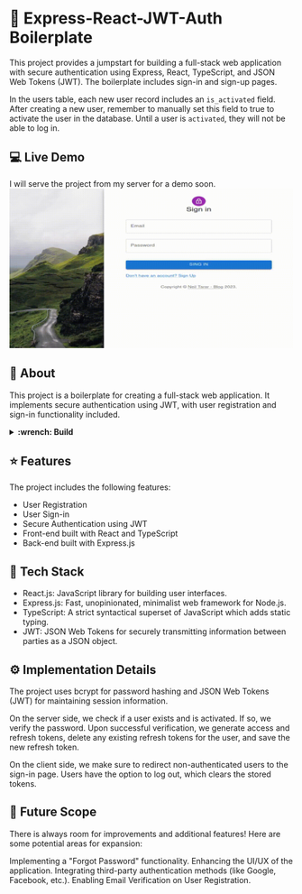 # :rocket: Express-React-JWT-Auth Boilerplate

This project provides a jumpstart for building a full-stack web application with secure authentication using Express, React, TypeScript, and JSON Web Tokens (JWT). The boilerplate includes sign-in and sign-up pages.

In the users table, each new user record includes an `is_activated` field. After creating a new user, remember to manually set this field to true to activate the user in the database. Until a user is `activated`, they will not be able to log in.

## :computer: Live Demo

I will serve the project from my server for a demo soon.
![Demo GIF](./auth_demo.gif)

## :page_facing_up: About

This project is a boilerplate for creating a full-stack web application. It implements secure authentication using JWT, with user registration and sign-in functionality included.

<details>
    <summary> 
        <strong> :wrench: Build </strong>
    </summary>

To get started with this boilerplate, clone the project with the following commands:

```zsh
$ git clone git@github.com:neiltarar/express-react-jwt-auth-boilerplate.git
$ cd express-react-jwt-auth-boilerplate
```

If you are using React, just add your pages and build. If not, your static assets need to replace the build folder in auth-server.

To build the dashboard:

1. Navigate to the 'auth-dashboard' directory:

```zsh
$ cd auth-dashboard
```

2. Run the build command:

```zsh
$ npm i
$ npm run build
```

This will generate a 'build' folder in the 'auth-server' directory with the compiled static assets. Replace the existing 'build' folder in the server with your own static assets if you are not using React.

3. Install the dependencies for the server app

```zsh
$ cd auth-server
$ npm i
$ npm start
```

</details>

## :star: Features

The project includes the following features:

- User Registration
- User Sign-in
- Secure Authentication using JWT
- Front-end built with React and TypeScript
- Back-end built with Express.js

## :wrench: Tech Stack

- React.js: JavaScript library for building user interfaces.
- Express.js: Fast, unopinionated, minimalist web framework for Node.js.
- TypeScript: A strict syntactical superset of JavaScript which adds static typing.
- JWT: JSON Web Tokens for securely transmitting information between parties as a JSON object.

## :gear: Implementation Details

The project uses bcrypt for password hashing and JSON Web Tokens (JWT) for maintaining session information.

On the server side, we check if a user exists and is activated. If so, we verify the password. Upon successful verification, we generate access and refresh tokens, delete any existing refresh tokens for the user, and save the new refresh token.

On the client side, we make sure to redirect non-authenticated users to the sign-in page. Users have the option to log out, which clears the stored tokens.

## :construction: Future Scope

There is always room for improvements and additional features! Here are some potential areas for expansion:

Implementing a "Forgot Password" functionality.
Enhancing the UI/UX of the application.
Integrating third-party authentication methods (like Google, Facebook, etc.).
Enabling Email Verification on User Registration.
